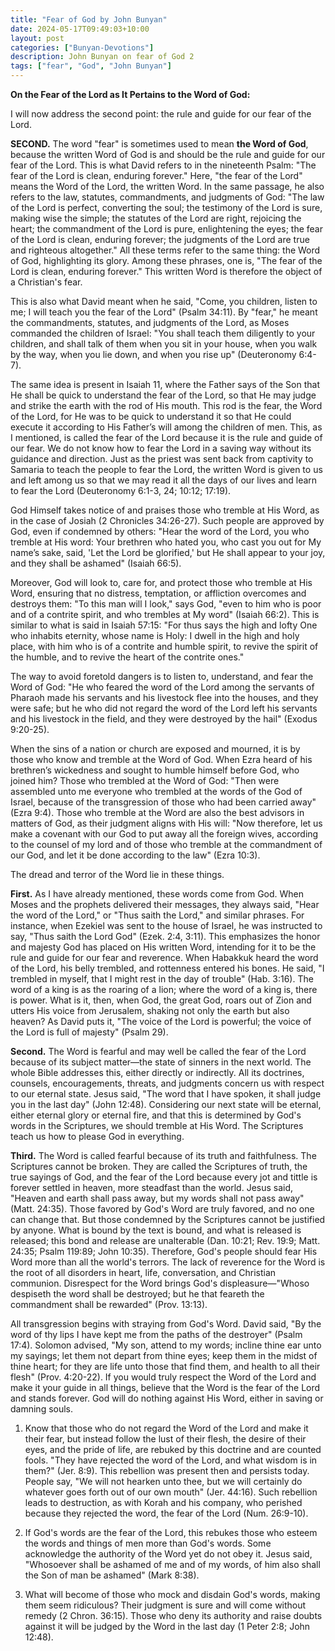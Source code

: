 ```yaml
---
title: "Fear of God by John Bunyan"
date: 2024-05-17T09:49:03+10:00
layout: post
categories: ["Bunyan-Devotions"]
description: John Bunyan on fear of God 2
tags: ["fear", "God", "John Bunyan"]
---
```


**On the Fear of the Lord as It Pertains to the Word of God:**

I will now address the second point: the rule and guide for our fear of the Lord.

**SECOND.** The word "fear" is sometimes used to mean **the Word of God**, because the written Word of God is and should be the rule and guide for our fear of the Lord. This is what David refers to in the nineteenth Psalm: "The fear of the Lord is clean, enduring forever." Here, "the fear of the Lord" means the Word of the Lord, the written Word. In the same passage, he also refers to the law, statutes, commandments, and judgments of God: "The law of the Lord is perfect, converting the soul; the testimony of the Lord is sure, making wise the simple; the statutes of the Lord are right, rejoicing the heart; the commandment of the Lord is pure, enlightening the eyes; the fear of the Lord is clean, enduring forever; the judgments of the Lord are true and righteous altogether." All these terms refer to the same thing: the Word of God, highlighting its glory. Among these phrases, one is, "The fear of the Lord is clean, enduring forever." This written Word is therefore the object of a Christian's fear.

This is also what David meant when he said, "Come, you children, listen to me; I will teach you the fear of the Lord" (Psalm 34:11). By "fear," he meant the commandments, statutes, and judgments of the Lord, as Moses commanded the children of Israel: "You shall teach them diligently to your children, and shall talk of them when you sit in your house, when you walk by the way, when you lie down, and when you rise up" (Deuteronomy 6:4-7).

The same idea is present in Isaiah 11, where the Father says of the Son that He shall be quick to understand the fear of the Lord, so that He may judge and strike the earth with the rod of His mouth. This rod is the fear, the Word of the Lord, for He was to be quick to understand it so that He could execute it according to His Father’s will among the children of men. This, as I mentioned, is called the fear of the Lord because it is the rule and guide of our fear. We do not know how to fear the Lord in a saving way without its guidance and direction. Just as the priest was sent back from captivity to Samaria to teach the people to fear the Lord, the written Word is given to us and left among us so that we may read it all the days of our lives and learn to fear the Lord (Deuteronomy 6:1-3, 24; 10:12; 17:19).

God Himself takes notice of and praises those who tremble at His Word, as in the case of Josiah (2 Chronicles 34:26-27). Such people are approved by God, even if condemned by others: "Hear the word of the Lord, you who tremble at His word: Your brethren who hated you, who cast you out for My name’s sake, said, 'Let the Lord be glorified,' but He shall appear to your joy, and they shall be ashamed" (Isaiah 66:5).

Moreover, God will look to, care for, and protect those who tremble at His Word, ensuring that no distress, temptation, or affliction overcomes and destroys them: "To this man will I look," says God, "even to him who is poor and of a contrite spirit, and who trembles at My word" (Isaiah 66:2). This is similar to what is said in Isaiah 57:15: "For thus says the high and lofty One who inhabits eternity, whose name is Holy: I dwell in the high and holy place, with him who is of a contrite and humble spirit, to revive the spirit of the humble, and to revive the heart of the contrite ones."

The way to avoid foretold dangers is to listen to, understand, and fear the Word of God: "He who feared the word of the Lord among the servants of Pharaoh made his servants and his livestock flee into the houses, and they were safe; but he who did not regard the word of the Lord left his servants and his livestock in the field, and they were destroyed by the hail" (Exodus 9:20-25).

When the sins of a nation or church are exposed and mourned, it is by those who know and tremble at the Word of God. When Ezra heard of his brethren’s wickedness and sought to humble himself before God, who joined him? Those who trembled at the Word of God: "Then were assembled unto me everyone who trembled at the words of the God of Israel, because of the transgression of those who had been carried away" (Ezra 9:4). Those who tremble at the Word are also the best advisors in matters of God, as their judgment aligns with His will: "Now therefore, let us make a covenant with our God to put away all the foreign wives, according to the counsel of my lord and of those who tremble at the commandment of our God, and let it be done according to the law" (Ezra 10:3).

The dread and terror of the Word lie in these things.

**First.** As I have already mentioned, these words come from God. When Moses and the prophets delivered their messages, they always said, "Hear the word of the Lord," or "Thus saith the Lord," and similar phrases. For instance, when Ezekiel was sent to the house of Israel, he was instructed to say, "Thus saith the Lord God" (Ezek. 2:4, 3:11). This emphasizes the honor and majesty God has placed on His written Word, intending for it to be the rule and guide for our fear and reverence. When Habakkuk heard the word of the Lord, his belly trembled, and rottenness entered his bones. He said, "I trembled in myself, that I might rest in the day of trouble" (Hab. 3:16). The word of a king is as the roaring of a lion; where the word of a king is, there is power. What is it, then, when God, the great God, roars out of Zion and utters His voice from Jerusalem, shaking not only the earth but also heaven? As David puts it, "The voice of the Lord is powerful; the voice of the Lord is full of majesty" (Psalm 29).

**Second.** The Word is fearful and may well be called the fear of the Lord because of its subject matter—the state of sinners in the next world. The whole Bible addresses this, either directly or indirectly. All its doctrines, counsels, encouragements, threats, and judgments concern us with respect to our eternal state. Jesus said, "The word that I have spoken, it shall judge you in the last day" (John 12:48). Considering our next state will be eternal, either eternal glory or eternal fire, and that this is determined by God's words in the Scriptures, we should tremble at His Word. The Scriptures teach us how to please God in everything.

**Third.** The Word is called fearful because of its truth and faithfulness. The Scriptures cannot be broken. They are called the Scriptures of truth, the true sayings of God, and the fear of the Lord because every jot and tittle is forever settled in heaven, more steadfast than the world. Jesus said, "Heaven and earth shall pass away, but my words shall not pass away" (Matt. 24:35). Those favored by God's Word are truly favored, and no one can change that. But those condemned by the Scriptures cannot be justified by anyone. What is bound by the text is bound, and what is released is released; this bond and release are unalterable (Dan. 10:21; Rev. 19:9; Matt. 24:35; Psalm 119:89; John 10:35). Therefore, God's people should fear His Word more than all the world's terrors. The lack of reverence for the Word is the root of all disorders in heart, life, conversation, and Christian communion. Disrespect for the Word brings God's displeasure—"Whoso despiseth the word shall be destroyed; but he that feareth the commandment shall be rewarded" (Prov. 13:13).

All transgression begins with straying from God's Word. David said, "By the word of thy lips I have kept me from the paths of the destroyer" (Psalm 17:4). Solomon advised, "My son, attend to my words; incline thine ear unto my sayings; let them not depart from thine eyes; keep them in the midst of thine heart; for they are life unto those that find them, and health to all their flesh" (Prov. 4:20-22). If you would truly respect the Word of the Lord and make it your guide in all things, believe that the Word is the fear of the Lord and stands forever. God will do nothing against His Word, either in saving or damning souls.

1. Know that those who do not regard the Word of the Lord and make it their fear, but instead follow the lust of their flesh, the desire of their eyes, and the pride of life, are rebuked by this doctrine and are counted fools. "They have rejected the word of the Lord, and what wisdom is in them?" (Jer. 8:9). This rebellion was present then and persists today. People say, "We will not hearken unto thee, but we will certainly do whatever goes forth out of our own mouth" (Jer. 44:16). Such rebellion leads to destruction, as with Korah and his company, who perished because they rejected the word, the fear of the Lord (Num. 26:9-10).

2. If God's words are the fear of the Lord, this rebukes those who esteem the words and things of men more than God's words. Some acknowledge the authority of the Word yet do not obey it. Jesus said, "Whosoever shall be ashamed of me and of my words, of him also shall the Son of man be ashamed" (Mark 8:38).

3. What will become of those who mock and disdain God's words, making them seem ridiculous? Their judgment is sure and will come without remedy (2 Chron. 36:15). Those who deny its authority and raise doubts against it will be judged by the Word in the last day (1 Peter 2:8; John 12:48).

